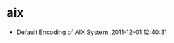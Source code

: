# aix
* [Default Encoding of AIX System ](/2011/2011-12-01-default-encoding-of-aix-system),2011-12-01 12:40:31
